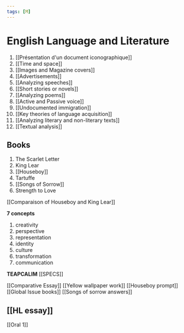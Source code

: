 ```yaml
---
tags: [M] 
---
```

# English Language and Literature

1. [[Présentation d'un document iconographique]]
2. [[Time and space]]
3. [[Images and Magazine covers]]
4. [[Advertisements]]
5. [[Analyzing speeches]]
6. [[Short stories or novels]]
7. [[Analyzing poems]]
8. [[Active and Passive voice]]
9. [[Undocumented immigration]]
10. [[Key theories of language acquisition]]
11. [[Analyzing literary and non-literary texts]]
12. [[Textual analysis]]

## Books
1. The Scarlet Letter
2. King Lear
3. [[Houseboy]]
4. Tartuffe
5. [[Songs of Sorrow]]
6. Strength to Love

[[Comparaison of Houseboy and King Lear]]

**7 concepts**
1. creativity
2. perspective
3. representation
4. identity
5. culture
6. transformation
7. communication

**TEAPCALIM**
[[SPECS]]

[[Comparative Essay]]
[[Yellow wallpaper work]]
[[Houseboy prompt]]
[[Global Issue books]]
[[Songs of sorrow answers]]


## [[HL essay]]

[[Oral 1]]